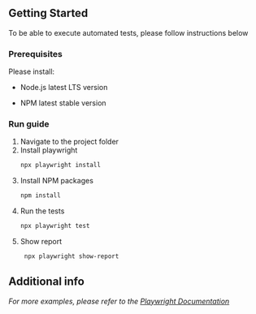 ## Getting Started

To be able to execute automated tests, please follow instructions below

### Prerequisites
Please install: 

- Node.js latest LTS version

- NPM latest stable version

### Run guide

1. Navigate to the project folder
2. Install playwright
   ```sh
   npx playwright install 
   ```
3. Install NPM packages
   ```sh
   npm install
   ```
4. Run the tests
   ```sh
   npx playwright test
   ```
5. Show report
   ```sh
    npx playwright show-report
   ```

## Additional info

_For more examples, please refer to the [Playwright Documentation](https://playwright.dev/docs/intro)_
